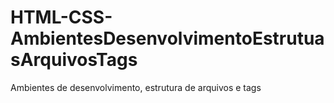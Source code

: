 # HTML-CSS-AmbientesDesenvolvimentoEstrutuasArquivosTags
Ambientes de desenvolvimento, estrutura de arquivos e tags
